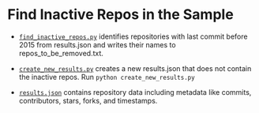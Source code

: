 # Find Inactive Repos in the Sample

* [`find_inactive_repos.py`](find_inactive_repos.py) identifies repositories with last commit before 2015 from results.json and writes their names to repos_to_be_removed.txt.

* [`create_new_results.py`](create_new_results.py) creates a new results.json that does not contain the inactive repos.
Run `python create_new_results.py`

* [`results.json`](results.json) contains repository data including metadata like commits, contributors, stars, forks, and timestamps.

